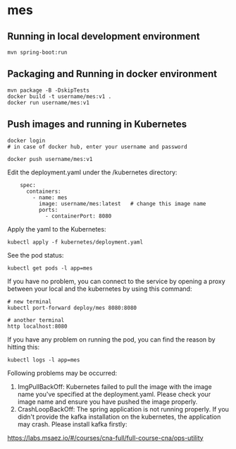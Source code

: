 # mes

## Running in local development environment

```
mvn spring-boot:run
```

## Packaging and Running in docker environment

```
mvn package -B -DskipTests
docker build -t username/mes:v1 .
docker run username/mes:v1
```

## Push images and running in Kubernetes

```
docker login 
# in case of docker hub, enter your username and password

docker push username/mes:v1
```

Edit the deployment.yaml under the /kubernetes directory:
```
    spec:
      containers:
        - name: mes
          image: username/mes:latest   # change this image name
          ports:
            - containerPort: 8080

```

Apply the yaml to the Kubernetes:
```
kubectl apply -f kubernetes/deployment.yaml
```

See the pod status:
```
kubectl get pods -l app=mes
```

If you have no problem, you can connect to the service by opening a proxy between your local and the kubernetes by using this command:
```
# new terminal
kubectl port-forward deploy/mes 8080:8080

# another terminal
http localhost:8080
```

If you have any problem on running the pod, you can find the reason by hitting this:
```
kubectl logs -l app=mes
```

Following problems may be occurred:

1. ImgPullBackOff:  Kubernetes failed to pull the image with the image name you've specified at the deployment.yaml. Please check your image name and ensure you have pushed the image properly.
1. CrashLoopBackOff: The spring application is not running properly. If you didn't provide the kafka installation on the kubernetes, the application may crash. Please install kafka firstly:

https://labs.msaez.io/#/courses/cna-full/full-course-cna/ops-utility

